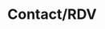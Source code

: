 ---
title: "Contact/RDV"
draft: false
layout: "contact" 
menu:
  main:
    name: "Contact/RDV"
    weight: 6
---